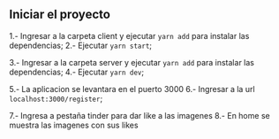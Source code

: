 ## Iniciar el proyecto
1.- Ingresar a la carpeta client y ejecutar `yarn add` para instalar las dependencias;
2.- Ejecutar `yarn start`;

3.- Ingresar a la carpeta server y ejecutar `yarn add` para instalar las dependencias;
4.- Ejecutar `yarn dev`;

5.- La aplicacion se levantara en el puerto 3000
6.- Ingresar a la url `localhost:3000/register`;

7.- Ingresa a pestaña tinder para dar like a las imagenes
8.- En home se muestra las imagenes con sus likes 